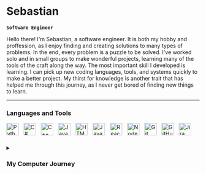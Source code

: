# Sebastian

**`Software Engineer`**

Hello there! I'm Sebastian, a software engineer. It is both my hobby and proffession, as I enjoy finding and creating solutions to many types of problems. In the end, every problem is a puzzle to be solved. I've worked solo and in small groups to make wonderful projects, learning many of the tools of the craft along the way. The most important skill I developed is learning. I can pick up new coding languages, tools, and systems quickly to make a better project. My thirst for knowledge is another trait that has helped me through this journey, as I never get bored of finding new things to learn.

---

### Languages and Tools


<img align="left" alt="Python" width="32px" style="padding-right:10px;" src="https://cdn.jsdelivr.net/gh/devicons/devicon/icons/python/python-plain.svg" alt="Python" title="Python"/>
<img align="left" alt="C#" width="32px" style="padding-right:10px;" img src="https://cdn.jsdelivr.net/gh/devicons/devicon/icons/csharp/csharp-line.svg" alt="C#" title="C#"/>
<img align="left" alt="C++" width="32px" style="padding-right:10px;" src="https://cdn.jsdelivr.net/gh/devicons/devicon/icons/cplusplus/cplusplus-line.svg" alt="C++" title="C++"/>
<img align="left" alt="Java" width="32px" style="padding-right:10px;" src="https://cdn.jsdelivr.net/gh/devicons/devicon/icons/java/java-original.svg" alt="Java" title="Java"/>
<img align="left" alt="HTML" width="32px" style="padding-right:10px;" src="https://cdn.jsdelivr.net/gh/devicons/devicon/icons/html5/html5-plain.svg" alt="HTML5" title="HTML5"/>
<img align="left" alt="JavaScript" width="32px" style="padding-right:10px;" src="https://cdn.jsdelivr.net/gh/devicons/devicon/icons/javascript/javascript-plain.svg" alt="JavaScript" title="Javascript"/>
<img align="left" alt="React" width="32px" style="padding-right:10px;" src="https://cdn.jsdelivr.net/gh/devicons/devicon/icons/react/react-original.svg" alt="React" title="React"/>
<img align="left" alt="NodeJS" width="32px" style="padding-right:10px;" src="https://cdn.jsdelivr.net/gh/devicons/devicon/icons/nodejs/nodejs-original.svg" alt="NodeJS" title="NodeJS"/>
<img align="left" alt="Git" width="32px" style="padding-right:10px;" src="https://cdn.jsdelivr.net/gh/devicons/devicon/icons/git/git-original.svg" alt="Git" title="Git"/>
<img align="left" alt="GitHub" width="32px" style="padding-right:10px;" src="https://cdn.jsdelivr.net/gh/devicons/devicon/icons/github/github-original.svg" alt="Github" title="Github"/>
<img align="left" alt="Jira" width="32px" style="padding-right:10px;" src="https://cdn.jsdelivr.net/gh/devicons/devicon/icons/jira/jira-plain.svg" alt="Jira" title="Jira"/>
<br />

#




<details>
 <summary><h3> My Computer Journey</h3></summary>
   My love of computers stemmed from my love of games and learning. When I was 9, I wanted to get into PC gaming, and got the cheapest computer that barely ran. From there, I learned I could learn about anything on the computer. After countless hours of searching and going down wild rabbit holes, I finally asked "How do computers work?" Short answer I found: it's really complicated. I would watch videos on people explaining what is in a computer, what code is, how to make a webstie, hacking, anything that was at all related to computers. When I entered highschool, there was an IT program. After convincing my parents that I could make a living off of computers, they let me join it. The main focus of the academy was certifications. I consistently scored above most other students until I decided I wanted to do more than just get certifications. I began learning code properly, making small projects like mini websites and console games. Python was, and still is, my favorite language. But that didn't mean I neglected other languages. Then it was off to university. Throughought my time studying and earning my bachelors, I created projects you can find on here and met two people for a group project. FS Map is our final project, and we've made a good product for a three man group with limited time. However, this final project isn't my last project. I plan to go further, learn more, develop my skillset, and become a better developer. My next goal is a master's in computer science to refine my skills even more. From there, I want to work on software that matters, software that can help people, whether it be in day to day life, or something that simply makes life easier. The sky is the limit.
Feel free to get in touch with me! See you later!
